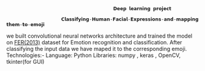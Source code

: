                                            𝗗𝗲𝗲𝗽 𝗹𝗲𝗮𝗿𝗻𝗶𝗻𝗴 𝗽𝗿𝗼𝗷𝗲𝗰𝘁
                                           
                        𝗖𝗹𝗮𝘀𝘀𝗶𝗳𝘆𝗶𝗻𝗴-𝗛𝘂𝗺𝗮𝗻-𝗙𝗮𝗰𝗶𝗮𝗹-𝗘𝘅𝗽𝗿𝗲𝘀𝘀𝗶𝗼𝗻𝘀-𝗮𝗻𝗱-𝗺𝗮𝗽𝗽𝗶𝗻𝗴 𝘁𝗵𝗲𝗺-𝘁𝗼-𝗲𝗺𝗼𝗷𝗶
                      

we  built convolutional neural networks architecture and trained the model on [FER(2013)](https://www.kaggle.com/msambare/fer2013) dataset for Emotion recognition and classification. After classifying the input data we have maped it to the corresponding emoji.
Technologies:- Language: Python Libraries: numpy , keras , OpenCV, tkinter(for GUI) 
